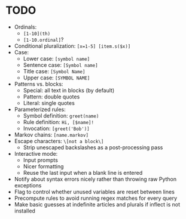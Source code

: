 # TODO

- Ordinals:
	- `[1-10](th)`
	- `[1-10.ordinal]`?
- Conditional pluralization: `[x=1-5] [item.s($x)]`
- Case:
	- Lower case: `[symbol name]`
	- Sentence case: `[Symbol name]`
	- Title case: `[Symbol Name]`
	- Upper case: `[SYMBOL NAME]`
- Patterns vs. blocks:
	- Special: all text in blocks (by default)
	- Pattern: double quotes
	- Literal: single quotes
- Parameterized rules:
	- Symbol definition: `greet(name)`
	- Rule definition: `Hi, [$name]!`
	- Invocation: `[greet('Bob')]`
- Markov chains: `[name.markov]`
- Escape characters: `\[not a block\]`
	- Strip unescaped backslashes as a post-processing pass
- Interactive mode:
	- Input prompts
	- Nicer formatting
	- Reuse the last input when a blank line is entered
- Notify about syntax errors nicely rather than throwing raw Python exceptions
- Flag to control whether unused variables are reset between lines
- Precompute rules to avoid running regex matches for every query
- Make basic guesses at indefinite articles and plurals if inflect is not installed
